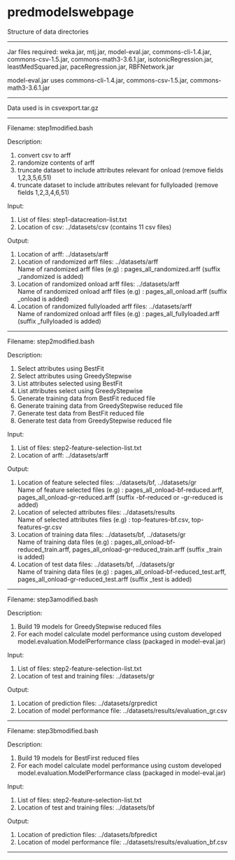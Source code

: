 # predmodelswebpage

Structure of data directories


---------------------------------------------------------------------------------------------------------------------------------
Jar files required: 
weka.jar, mtj.jar, model-eval.jar, commons-cli-1.4.jar, commons-csv-1.5.jar, commons-math3-3.6.1.jar, isotonicRegression.jar, leastMedSquared.jar, paceRegression.jar, RBFNetwork.jar

model-eval.jar uses commons-cli-1.4.jar, commons-csv-1.5.jar, commons-math3-3.6.1.jar

---------------------------------------------------------------------------------------------------------------------------------
Data used is in csvexport.tar.gz

---------------------------------------------------------------------------------------------------------------------------------

Filename: step1modified.bash

Description:
1. convert csv to arff
2. randomize contents of arff
3. truncate dataset to include attributes relevant for onload (remove fields 1,2,3,5,6,51)
4. truncate dataset to include attributes relevant for fullyloaded (remove fields 1,2,3,4,6,51)

Input:
1. List of files: step1-datacreation-list.txt
2. Location of csv: ../datasets/csv (contains 11 csv files)

Output:
1. Location of arff: ../datasets/arff
2. Location of randomized arff files: ../datasets/arff \
Name of randomized arff files (e.g) : pages_all_randomized.arff
(suffix _randomized is added)
3. Location of randomized onload arff files: ../datasets/arff \
Name of randomized onload arff files (e.g) : pages_all_onload.arff
(suffix _onload is added)
4. Location of randomized fullyloaded arff files: ../datasets/arff \
Name of randomized onload arff files (e.g) : pages_all_fullyloaded.arff
(suffix _fullyloaded is added)

-----------------------------------------------------------------------------------------------------------------
Filename: step2modified.bash

Description:
1. Select attributes using BestFit
2. Select attributes using GreedyStepwise
3. List attributes selected using BestFit
4. List attributes select using GreedyStepwise
5. Generate training data from BestFit reduced file
6. Generate training data from GreedyStepwise reduced file
7. Generate test data from BestFit reduced file
8. Generate test data from GreedyStepwise reduced file

Input:
1. List of files: step2-feature-selection-list.txt
2. Location of arff: ../datasets/arff

Output:
1. Location of feature selected files: ../datasets/bf, ../datasets/gr \
Name of feature selected files (e.g) :  pages_all_onload-bf-reduced.arff, pages_all_onload-gr-reduced.arff
(suffix -bf-reduced or -gr-reduced is added)
2. Location of selected attributes files: ../datasets/results \
Name of selected attributes files (e.g) : top-features-bf.csv, top-features-gr.csv
3. Location of training data files: ../datasets/bf, ../datasets/gr \
Name of training data files (e.g) : pages_all_onload-bf-reduced_train.arff, pages_all_onload-gr-reduced_train.arff
(suffix _train is added)
4. Location of test data files: ../datasets/bf, ../datasets/gr \
Name of training data files (e.g) : pages_all_onload-bf-reduced_test.arff, pages_all_onload-gr-reduced_test.arff
(suffix _test is added)

-----------------------------------------------------------------------------------------------------------------
Filename: step3amodified.bash

Description:
1. Build 19 models for GreedyStepwise reduced files
2. For each model calculate model performance using custom developed model.evaluation.ModelPerformance class (packaged in model-eval.jar)

Input:
1. List of files: step2-feature-selection-list.txt
2. Location of test and training files: ../datasets/gr

Output:
1. Location of prediction files: ../datasets/grpredict
2. Location of model performance file: ../datasets/results/evaluation_gr.csv

-----------------------------------------------------------------------------------------------------------------
Filename: step3bmodified.bash

Description:
1. Build 19 models for BestFirst reduced files
2. For each model calculate model performance using custom developed model.evaluation.ModelPerformance class (packaged in model-eval.jar)

Input:
1. List of files: step2-feature-selection-list.txt
2. Location of test and training files: ../datasets/bf

Output:
1. Location of prediction files: ../datasets/bfpredict
2. Location of model performance file: ../datasets/results/evaluation_bf.csv

-----------------------------------------------------------------------------------------------------------------
